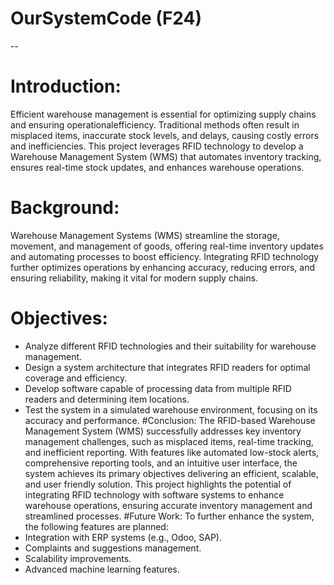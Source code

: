# OurSystemCode (F24)
--
# Introduction:
Efficient warehouse management is essential for optimizing supply chains and ensuring operationalefficiency. Traditional methods often result in misplaced items, inaccurate stock levels, and delays, causing costly errors and inefficiencies. This project leverages RFID technology to develop a Warehouse Management System (WMS) that automates inventory tracking, ensures real-time stock updates, and enhances warehouse operations.
#  Background:
Warehouse Management Systems (WMS) streamline the storage, movement, and management of goods, offering real-time inventory updates and automating processes to boost efficiency. Integrating RFID technology further optimizes operations by enhancing accuracy, reducing errors, and ensuring reliability, making it vital for modern supply chains.
# Objectives:
- Analyze different RFID technologies and their suitability for warehouse management.
 - Design a system architecture that integrates RFID readers for optimal coverage and efficiency.
 - Develop software capable of processing data from multiple RFID readers and determining item locations.
 - Test the system in a simulated warehouse environment, focusing on its accuracy and performance.
#Conclusion:
The RFID-based Warehouse Management System (WMS) successfully addresses key inventory management challenges, such as misplaced items,
real-time tracking, and inefficient reporting. With features like automated low-stock alerts, comprehensive reporting tools, and an intuitive user interface, the system achieves its primary objectives delivering an efficient, scalable, and user friendly solution. This project highlights the potential of integrating RFID technology with software systems to enhance warehouse operations, ensuring accurate inventory management and streamlined processes.
#Future Work:
To further enhance the system, the following features are planned:
- Integration with ERP systems (e.g., Odoo, SAP).
- Complaints and suggestions management.
- Scalability improvements.
- Advanced machine learning features.
